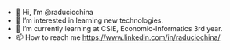 - 👋 Hi, I’m @raduciochina
- 👀 I’m interested in learning new technologies.
- 🌱 I’m currently learning at CSIE, Economic-Informatics 3rd year.
- 📫 How to reach me https://www.linkedin.com/in/raduciochina/

<!---
raduciochina/raduciochina is a ✨ special ✨ repository because its `README.md` (this file) appears on your GitHub profile.
You can click the Preview link to take a look at your changes.
--->
